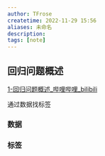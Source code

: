 ```yaml
---
author: TFrose
createtime: 2022-11-29 15:56
aliases: 未命名
description:
tags: [note]
---
```


## 回归问题概述
[1-回归问题概述_哔哩哔哩_bilibili](https://www.bilibili.com/video/BV1PN4y1V7d9/?p=2&spm_id_from=pageDriver&vd_source=2029b6b0b60ecbc6cf63989bfa56dd26)

通过数据找标签  
### 数据

### 标签

